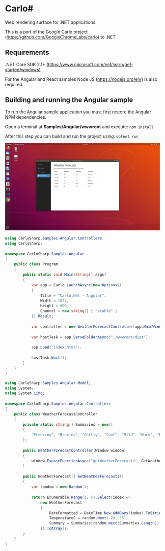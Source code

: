 # Carlo# #

Web rendering surface for .NET applications.

This is a port of the Google Carlo project (<https://github.com/GoogleChromeLabs/carlo)> to .NET

## Requirements ##

.NET Core SDK 2.1+ (<https://www.microsoft.com/net/learn/get-started/windows)>

For the Angular and React samples Node JS (<https://nodejs.org/en/)> is also required.

## Building and running the Angular sample ##

To run the Angular sample application you must first restore the Angular NPM dependencies.

Open a terminal at **Samples/Angular/wwwroot** and execute:
`npm install`

After this step you can build and run the project using:
`dotnet run`

![alt text](Samples/LinuxAngular01.png "CefAdapter.NET Running Angular sample on Linux")

```cs
using CarloSharp.Samples.Angular.Controllers;
using CarloSharp;

namespace CarloSharp.Samples.Angular
{
    public class Program
    {
        public static void Main(string[] args)
        {
            var app = Carlo.LaunchAsync(new Options()
            {
                Title = "Carlo.Net - Angular",
                Width = 1024,
                Height = 600,
                Channel = new string[] { "stable" }
            }).Result;

            var controller = new WeatherForecastController(app.MainWindow);

            var hostTask = app.ServeFolderAsync("./wwwroot/dist");

            app.Load("index.html");

            hostTask.Wait();
        }
    }
}
```

```cs
using CarloSharp.Samples.Angular.Model;
using System;
using System.Linq;

namespace CarloSharp.Samples.Angular.Controllers
{
    public class WeatherForecastController
    {
        private static string[] Summaries = new[]
        {
            "Freezing", "Bracing", "Chilly", "Cool", "Mild", "Warm", "Balmy", "Hot", "Sweltering", "Scorching"
        };

        public WeatherForecastController(Window window)
        {
            window.ExposeFunctionAsync("getWeatherForecasts", GetWeatherForecasts).Wait();
        }

        public WeatherForecast[] GetWeatherForecasts()
        {
            var random = new Random();

            return Enumerable.Range(1, 5).Select(index =>
                new WeatherForecast
                {
                    DateFormatted = DateTime.Now.AddDays(index).ToString("d"),
                    TemperatureC = random.Next(-20, 55),
                    Summary = Summaries[random.Next(Summaries.Length)]
                }).ToArray();
        }
    }
}
```